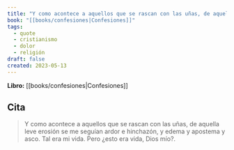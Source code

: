 ```yaml
---
title: "Y como acontece a aquellos que se rascan con las uñas, de aquella leve erosión s..."
book: "[[books/confesiones|Confesiones]]"
tags:
  - quote
  - cristianismo
  - dolor
  - religión
draft: false
created: 2023-05-13
---
```


**Libro:** [[books/confesiones|Confesiones]]

## Cita
> Y como acontece a aquellos que se rascan con las uñas, de aquella leve erosión se me seguían ardor e hinchazón, y edema y apostema y asco. Tal era mi vida. Pero ¿esto era vida, Dios mío?.
